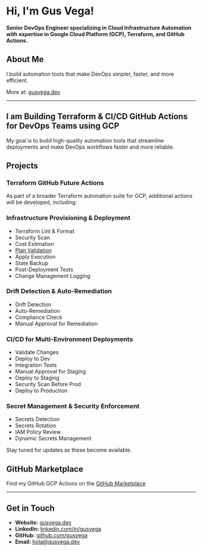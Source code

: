 # Hi, I'm Gus Vega!  
**Senior DevOps Engineer specializing in Cloud Infrastructure Automation with expertise in Google Cloud Platform (GCP), Terraform, and GitHub Actions.**

## About Me
I build automation tools that make DevOps simpler, faster, and more efficient.

More at: [gusvega.dev](https://gusvega.dev)

---

## I am Building Terraform & CI/CD GitHub Actions for DevOps Teams using GCP

My goal is to build high-quality automation tools that streamline deployments and make DevOps workflows faster and more reliable.

## Projects
### Terraform GitHub Future Actions
As part of a broader Terraform automation suite for GCP, additional actions will be developed, including:

### **Infrastructure Provisioning & Deployment**
- Terraform Lint & Format
- Security Scan
- Cost Estimation
- [ Plan Validation ](https://github.com/marketplace/actions/terraform-plan-gcp-action)
- Apply Execution
- State Backup
- Post-Deployment Tests
- Change Management Logging

### **Drift Detection & Auto-Remediation**
- Drift Detection
- Auto-Remediation
- Compliance Check
- Manual Approval for Remediation

### **CI/CD for Multi-Environment Deployments**
- Validate Changes
- Deploy to Dev
- Integration Tests
- Manual Approval for Staging
- Deploy to Staging
- Security Scan Before Prod
- Deploy to Production

### **Secret Management & Security Enforcement**
- Secrets Detection
- Secrets Rotation
- IAM Policy Review
- Dynamic Secrets Management

Stay tuned for updates as these become available.

## GitHub Marketplace
Find my GitHub GCP Actions on the [GitHub Marketplace](https://github.com/marketplace?query=gus+vega)

---

## Get in Touch
- **Website:** [gusvega.dev](https://gusvega.dev)  
- **LinkedIn:** [linkedin.com/in/gusvega](https://linkedin.com/in/gusvega)  
- **GitHub:** [github.com/gusvega](https://github.com/gusvega)  
- **Email:** [hola@gusvega.dev](mailto:hola@gusvega.dev)  
